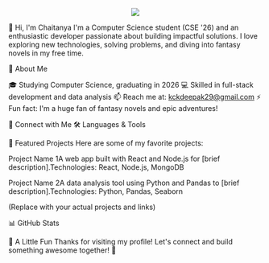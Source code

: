 <p align="center">
  <img src="https://capsule-render.vercel.app/api?text=Hey Everyone!🕹️&animation=fadeIn&type=waving&color=gradient&height=100"/>
</p>


👋 Hi, I'm Chaitanya
I'm a Computer Science student (CSE '26) and an enthusiastic developer passionate about building impactful solutions. I love exploring new technologies, solving problems, and diving into fantasy novels in my free time.

🌟 About Me

🎓 Studying Computer Science, graduating in 2026
💻 Skilled in full-stack development and data analysis
📫 Reach me at: kckdeepak29@gmail.com
⚡ Fun fact: I'm a huge fan of fantasy novels and epic adventures!


🔗 Connect with Me
🛠️ Languages & Tools

🚀 Featured Projects
Here are some of my favorite projects:

Project Name 1A web app built with React and Node.js for [brief description].Technologies: React, Node.js, MongoDB

Project Name 2A data analysis tool using Python and Pandas to [brief description].Technologies: Python, Pandas, Seaborn


(Replace with your actual projects and links)

📊 GitHub Stats

🎨 A Little Fun
Thanks for visiting my profile! Let's connect and build something awesome together! 🚀
